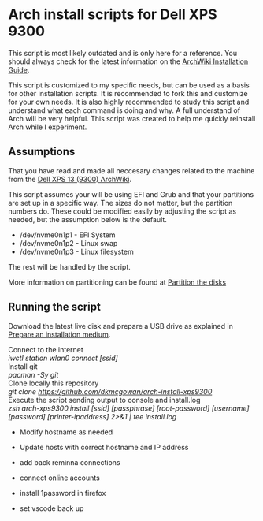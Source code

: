 # Arch install scripts for Dell XPS 9300

This script is most likely outdated and is only here for a reference. You should always check for the latest information on the [ArchWiki Installation Guide](https://wiki.archlinux.org/index.php/installation_guide).

This script is customized to my specific needs, but can be used as a basis for other installation scripts.  It is recommended to fork this and customize for your own needs. It is also highly recommended to study this script and understand what each command is doing and why.  A full understand of Arch will be very helpful. This script was created to help me quickly reinstall Arch while I experiment.

## Assumptions

That you have read and made all neccesary changes related to the machine from the [Dell XPS 13 (9300) ArchWiki](https://wiki.archlinux.org/index.php/Dell_XPS_13_(9300)).

This script assumes your will be using EFI and Grub and that your partitions are set up in a specific way.  The sizes do not matter, but the partition numbers do.  These could be modified easily by adjusting the script as needed, but the assumption below is the default.

* /dev/nvme0n1p1 - EFI System
* /dev/nvme0n1p2 - Linux swap
* /dev/nvme0n1p3 - Linux filesystem

The rest will be handled by the script.

More information on partitioning can be found at [Partition the disks](https://wiki.archlinux.org/index.php/installation_guide#Partition_the_disks)

## Running the script

Download the latest live disk and prepare a USB drive as explained in [Prepare an installation medium](https://wiki.archlinux.org/index.php/installation_guide#Prepare_an_installation_medium).

Connect to the internet  
*iwctl station wlan0 connect [ssid]*  
Install git  
*pacman -Sy git*  
Clone locally this repository  
*git clone https://github.com/dkmcgowan/arch-install-xps9300*  
Execute the script sending output to console and install.log  
*zsh arch-xps9300.install [ssid] [passphrase] [root-password] [username] [password] [printer-ipaddress] 2>&1 | tee install.log*  


- Modify hostname as needed
- Update hosts with correct hostname and IP address

- add back reminna connections
- connect online accounts
- install 1password in firefox
- set vscode back up
